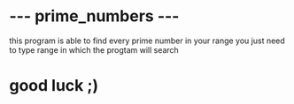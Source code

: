 # --- prime_numbers ---
this program is able to find every prime number in your range
you just need to type range in which the progtam will search
# good luck ;)
